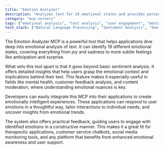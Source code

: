 ```yaml
---
title: "Emotion Analyzer"
description: "Analyzes text for 19 emotional states and provides personalized interpretations to help understand and work with emotions."
category: "mcp-servers"
tags: ["emotional analysis", "text analysis", "user engagement", "mental health", "customer feedback"]
tech_stack: ["Natural Language Processing", "Sentiment Analysis", "Emotional AI", "Text Analytics", "Machine Learning", "AI-driven insights"]
---
```


The Emotion Analyzer MCP is a powerful tool that helps applications dive deep into emotional analysis of text. It can identify 19 different emotional states, covering everything from joy and sadness to more subtle feelings like anticipation and surprise.

What sets this tool apart is that it goes beyond basic sentiment analysis. It offers detailed insights that help users grasp the emotional context and implications behind their text. This feature makes it especially useful in fields like mental health, customer feedback analysis, and content moderation, where understanding emotional nuances is key.

Developers can easily integrate this MCP into their applications to create emotionally intelligent experiences. These applications can respond to user emotions in a thoughtful way, tailor interactions to individual needs, and uncover insights from emotional trends.

The system also offers practical feedback, guiding users to engage with identified emotions in a constructive manner. This makes it a great fit for therapeutic applications, customer service chatbots, social media monitoring tools, and any platform that benefits from enhanced emotional awareness and user support.